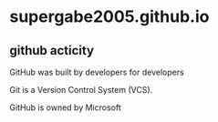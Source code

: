 # supergabe2005.github.io

## github acticity

GitHub was built by developers for developers

Git is a Version Control System (VCS).

GitHub is owned by Microsoft
